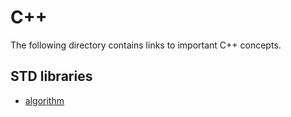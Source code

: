 # C++
The following directory contains links to important C++ concepts.

## STD libraries
- [algorithm](./std_libraries/algorithm.md)